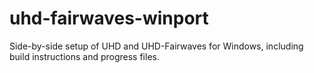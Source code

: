 # uhd-fairwaves-winport
Side-by-side setup of UHD and UHD-Fairwaves for Windows, including build instructions and progress files.

